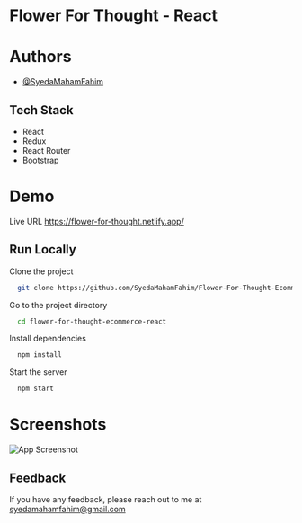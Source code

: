 
# Flower For Thought - React







# Authors

- [@SyedaMahamFahim](https://github.com/SyedaMahamFahim/)

## Tech Stack
- React
- Redux
- React Router
- Bootstrap





# Demo

Live URL 
https://flower-for-thought.netlify.app/

## Run Locally

Clone the project

```bash
  git clone https://github.com/SyedaMahamFahim/Flower-For-Thought-Ecommerce-React.git
```

Go to the project directory

```bash
  cd flower-for-thought-ecommerce-react
```

Install dependencies

```bash
  npm install
```

Start the server

```bash
  npm start
```
# Screenshots

![App Screenshot](https://user-images.githubusercontent.com/79671325/189242218-d0a1aa1b-cd95-4c4c-be19-f687e2dd2afb.png)



## Feedback

If you have any feedback, please reach out to me at syedamahamfahim@gmail.com

